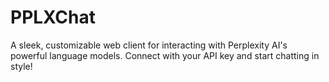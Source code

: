 # PPLXChat
A sleek, customizable web client for interacting with Perplexity AI's powerful language models. Connect with your API key and start chatting in style!
